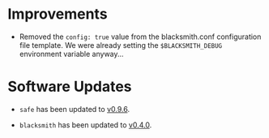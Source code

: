 # Improvements

- Removed the `config: true` value from the blacksmith.conf
  configuration file template.  We were already setting the
  `$BLACKSMITH_DEBUG` environment variable anyway...

# Software Updates

- `safe` has been updated to [v0.9.6][safe].

- `blacksmith` has been updated to [v0.4.0][blacksmith].

[safe]:       https://github.com/starkandwayne/safe/releases/tag/v0.9.6
[blacksmith]: https://github.com/blacksmith-community/blacksmith/releases/tag/v0.4.0
